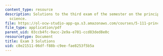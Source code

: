 ```yaml
---
content_type: resource
description: Solutions to the third exam of the semester on the principles of chemical
  science.
file: https://ol-ocw-studio-app-qa.s3.amazonaws.com/courses/5-111-principles-of-chemical-science-fall-2008/c8e2151106dff88bc9eefae8253f5b5a_E3_FA08_key.pdf
file_type: application/pdf
parent_uid: 03ccb4fc-9acc-2e9a-e701-ccd83ded8e0c
resourcetype: Document
title: Exam 3 Solutions
uid: c8e21511-06df-f88b-c9ee-fae8253f5b5a
---
```

